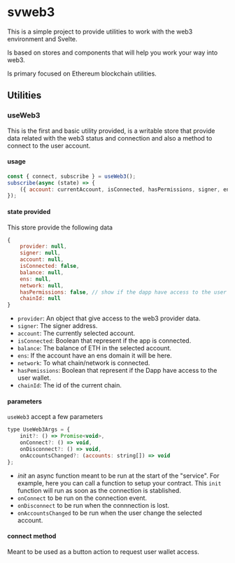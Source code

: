 # svweb3

This is a simple project to provide utilities to work with the web3 environment and Svelte.

Is based on stores and components that will help you work your way into web3.

Is primary focused on Ethereum blockchain utilities.

## Utilities

### useWeb3

This is the first and basic utility provided, is a writable store that provide data related with the web3 status and connection and also a method to
connect to the user account.

#### usage

```js
const { connect, subscribe } = useWeb3();
subscribe(async (state) => {
	({ account: currentAccount, isConnected, hasPermissions, signer, ens } = state);
});
```

#### state provided

This store provide the following data

```js
{
    provider: null,
    signer: null,
    account: null,
    isConnected: false,
    balance: null,
    ens: null,
    network: null,
    hasPermissions: false, // show if the dapp have access to the user wallet
    chainId: null
}
```

- `provider`: An object that give access to the web3 provider data.
- `signer`: The signer address.
- `account`: The currently selected account.
- `isConnected`: Boolean that represent if the app is connected.
- `balance`: The balance of ETH in the selected account.
- `ens`: If the account have an ens domain it will be here.
- `network`: To what chain/network is connected.
- `hasPemissions`: Boolean that represent if the Dapp have access to the user wallet.
- `chainId`: The id of the current chain.

#### parameters

`useWeb3` accept a few parameters

```js
type UseWeb3Args = {
	init?: () => Promise<void>,
	onConnect?: () => void,
	onDisconnect?: () => void,
	onAccountsChanged?: (accounts: string[]) => void
};
```

- _init_ an async function meant to be run at the start of the "service". For example, here you can call a function to setup your contract. This `init` function will run as soon as the connection is stablished.
- `onConnect` to be run on the connection event.
- `onDisconnect` to be run when the connnection is lost.
- `onAccountsChanged` to be run when the user change the selected account.

#### connect method

Meant to be used as a button action to request user wallet access.
